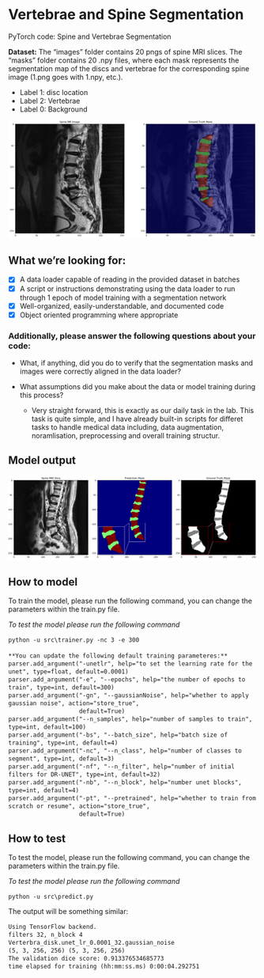 # Vertebrae and Spine Segmentation
PyTorch code: Spine and Vertebrae Segmentation 

**Dataset:** The “images” folder contains 20 pngs of spine MRI slices. The “masks” folder contains 20 .npy files, where each mask represents the segmentation map of the discs and vertebrae for the corresponding spine image (1.png goes with 1.npy, etc.). 

* Label 1: disc location
* Label 2: Vertebrae
* Label 0: Background

![Spine Image and Mask](imgs/spine.PNG)


## What we’re looking for:
- [x] A data loader capable of reading in the provided dataset in batches
- [x] A script or instructions demonstrating using the data loader to run through 1 epoch of model training with a segmentation network
- [x] Well-organized, easily-understandable, and documented code
- [x] Object oriented programming where appropriate

### Additionally, please answer the following questions about your code:
* What, if anything, did you do to verify that the segmentation masks and images were correctly aligned in the data loader?

* What assumptions did you make about the data or model training during this process?
  * Very straight forward, this is exactly as our daily task in the lab. This task is quite simple, and I have already built-in scripts for differet tasks to handle medical data including, data augmentation, noramlisation, preprocessing and overall training structur.

## Model output
![Spine Image and Mask](imgs/spine_pred.PNG)


## How to model
To train the model, please run the following command, you can change the parameters within the train.py file.

_To test the model please run the following command_

    python -u src\trainer.py -nc 3 -e 300
    
    **You can update the following default training parameteres:**
    parser.add_argument("-unetlr", help="to set the learning rate for the unet", type=float, default=0.0001)
    parser.add_argument("-e", "--epochs", help="the number of epochs to train", type=int, default=300)
    parser.add_argument("-gn", "--gaussianNoise", help="whether to apply gaussian noise", action="store_true",
                        default=True)
    parser.add_argument("--n_samples", help="number of samples to train", type=int, default=100)
    parser.add_argument("-bs", "--batch_size", help="batch size of training", type=int, default=4)
    parser.add_argument("-nc", "--n_class", help="number of classes to segment", type=int, default=3)
    parser.add_argument("-nf", "--n_filter", help="number of initial filters for DR-UNET", type=int, default=32)
    parser.add_argument("-nb", "--n_block", help="number unet blocks", type=int, default=4)
    parser.add_argument("-pt", "--pretrained", help="whether to train from scratch or resume", action="store_true",
                        default=True)


## How to test
To test the model, please run the following command, you can change the parameters within the train.py file.

_To test the model please run the following command_

    python -u src\predict.py
The output will be something similar:

    Using TensorFlow backend.
    filters 32, n_block 4
    Verterbra_disk.unet_lr_0.0001_32.gaussian_noise
    (5, 3, 256, 256) (5, 3, 256, 256)
    The validation dice score: 0.913376534685773
    time elapsed for training (hh:mm:ss.ms) 0:00:04.292751
